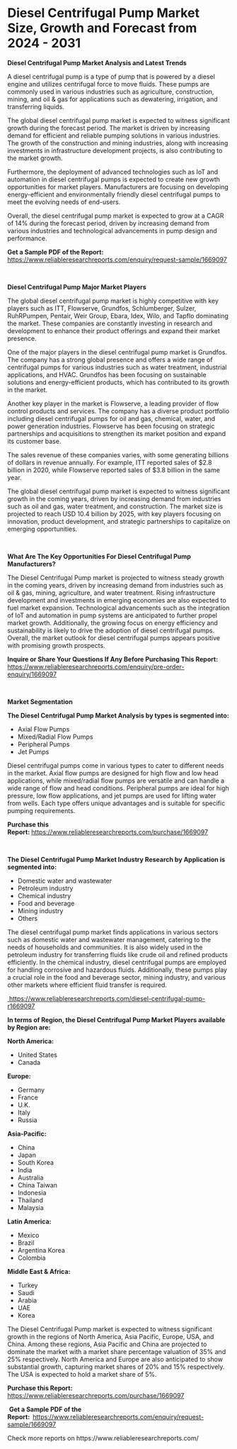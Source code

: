 <p><h1>Diesel Centrifugal Pump Market Size, Growth and Forecast from 2024 - 2031</h1></p><p><strong>Diesel Centrifugal Pump Market Analysis and Latest Trends</strong></p>
<p><p>A diesel centrifugal pump is a type of pump that is powered by a diesel engine and utilizes centrifugal force to move fluids. These pumps are commonly used in various industries such as agriculture, construction, mining, and oil & gas for applications such as dewatering, irrigation, and transferring liquids.</p><p>The global diesel centrifugal pump market is expected to witness significant growth during the forecast period. The market is driven by increasing demand for efficient and reliable pumping solutions in various industries. The growth of the construction and mining industries, along with increasing investments in infrastructure development projects, is also contributing to the market growth.</p><p>Furthermore, the deployment of advanced technologies such as IoT and automation in diesel centrifugal pumps is expected to create new growth opportunities for market players. Manufacturers are focusing on developing energy-efficient and environmentally friendly diesel centrifugal pumps to meet the evolving needs of end-users.</p><p>Overall, the diesel centrifugal pump market is expected to grow at a CAGR of 14% during the forecast period, driven by increasing demand from various industries and technological advancements in pump design and performance.</p></p>
<p><strong>Get a Sample PDF of the Report:&nbsp;</strong> <a href="https://www.reliableresearchreports.com/enquiry/request-sample/1669097">https://www.reliableresearchreports.com/enquiry/request-sample/1669097</a></p>
<p>&nbsp;</p>
<p><strong>Diesel Centrifugal Pump Major Market Players</strong></p>
<p><p>The global diesel centrifugal pump market is highly competitive with key players such as ITT, Flowserve, Grundfos, Schlumberger, Sulzer, RuhRPumpen, Pentair, Weir Group, Ebara, Idex, Wilo, and Tapflo dominating the market. These companies are constantly investing in research and development to enhance their product offerings and expand their market presence.</p><p>One of the major players in the diesel centrifugal pump market is Grundfos. The company has a strong global presence and offers a wide range of centrifugal pumps for various industries such as water treatment, industrial applications, and HVAC. Grundfos has been focusing on sustainable solutions and energy-efficient products, which has contributed to its growth in the market.</p><p>Another key player in the market is Flowserve, a leading provider of flow control products and services. The company has a diverse product portfolio including diesel centrifugal pumps for oil and gas, chemical, water, and power generation industries. Flowserve has been focusing on strategic partnerships and acquisitions to strengthen its market position and expand its customer base.</p><p>The sales revenue of these companies varies, with some generating billions of dollars in revenue annually. For example, ITT reported sales of $2.8 billion in 2020, while Flowserve reported sales of $3.8 billion in the same year.</p><p>The global diesel centrifugal pump market is expected to witness significant growth in the coming years, driven by increasing demand from industries such as oil and gas, water treatment, and construction. The market size is projected to reach USD 10.4 billion by 2025, with key players focusing on innovation, product development, and strategic partnerships to capitalize on emerging opportunities.</p></p>
<p>&nbsp;</p>
<p><strong>What Are The Key Opportunities For Diesel Centrifugal Pump Manufacturers?</strong></p>
<p><p>The Diesel Centrifugal Pump market is projected to witness steady growth in the coming years, driven by increasing demand from industries such as oil & gas, mining, agriculture, and water treatment. Rising infrastructure development and investments in emerging economies are also expected to fuel market expansion. Technological advancements such as the integration of IoT and automation in pump systems are anticipated to further propel market growth. Additionally, the growing focus on energy efficiency and sustainability is likely to drive the adoption of diesel centrifugal pumps. Overall, the market outlook for diesel centrifugal pumps appears positive with promising growth prospects.</p></p>
<p><strong>Inquire or Share Your Questions If Any Before Purchasing This Report:</strong> <a href="https://www.reliableresearchreports.com/enquiry/pre-order-enquiry/1669097">https://www.reliableresearchreports.com/enquiry/pre-order-enquiry/1669097</a></p>
<p>&nbsp;</p>
<p><strong>Market Segmentation</strong></p>
<p><strong>The Diesel Centrifugal Pump Market Analysis by types is segmented into:</strong></p>
<p><ul><li>Axial Flow Pumps</li><li>Mixed/Radial Flow Pumps</li><li>Peripheral Pumps</li><li>Jet Pumps</li></ul></p>
<p><p>Diesel centrifugal pumps come in various types to cater to different needs in the market. Axial flow pumps are designed for high flow and low head applications, while mixed/radial flow pumps are versatile and can handle a wide range of flow and head conditions. Peripheral pumps are ideal for high pressure, low flow applications, and jet pumps are used for lifting water from wells. Each type offers unique advantages and is suitable for specific pumping requirements.</p></p>
<p><strong>Purchase this Report:&nbsp;</strong><a href="https://www.reliableresearchreports.com/purchase/1669097">https://www.reliableresearchreports.com/purchase/1669097</a></p>
<p>&nbsp;</p>
<p><strong>The Diesel Centrifugal Pump Market Industry Research by Application is segmented into:</strong></p>
<p><ul><li>Domestic water and wastewater</li><li>Petroleum industry</li><li>Chemical industry</li><li>Food and beverage</li><li>Mining industry</li><li>Others</li></ul></p>
<p><p>The diesel centrifugal pump market finds applications in various sectors such as domestic water and wastewater management, catering to the needs of households and communities. It is also widely used in the petroleum industry for transferring fluids like crude oil and refined products efficiently. In the chemical industry, diesel centrifugal pumps are employed for handling corrosive and hazardous fluids. Additionally, these pumps play a crucial role in the food and beverage sector, mining industry, and various other markets where efficient fluid transfer is required.</p></p>
<p><a href="https://www.reliableresearchreports.com/diesel-centrifugal-pump-r1669097">&nbsp;https://www.reliableresearchreports.com/diesel-centrifugal-pump-r1669097</a></p>
<p><strong>In terms of Region, the Diesel Centrifugal Pump Market Players available by Region are:</strong></p>
<p>
    <p> <strong> North America: </strong>
        <ul>
            <li>United States</li>
            <li>Canada</li>
        </ul>
        </p> 
    <p> <strong> Europe: </strong>
        <ul>
            <li>Germany</li>
            <li>France</li>
            <li>U.K.</li>
            <li>Italy</li>
            <li>Russia</li>
        </ul>
        </p> 
    <p> <strong> Asia-Pacific: </strong>
        <ul>
            <li>China</li>
            <li>Japan</li>
            <li>South Korea</li>
            <li>India</li>
            <li>Australia</li>
            <li>China Taiwan</li>
            <li>Indonesia</li>
            <li>Thailand</li>
            <li>Malaysia</li>
        </ul>
        </p> 
    <p> <strong> Latin America: </strong>
        <ul>
            <li>Mexico</li>
            <li>Brazil</li>
            <li>Argentina Korea</li>
            <li>Colombia</li>
        </ul>
        </p> 
    <p> <strong> Middle East & Africa: </strong>
        <ul>
            <li>Turkey</li>
            <li>Saudi</li>
            <li>Arabia</li>
            <li>UAE</li>
            <li>Korea</li>
        </ul>
    </p>
    </p>
<p><p>The Diesel Centrifugal Pump market is expected to witness significant growth in the regions of North America, Asia Pacific, Europe, USA, and China. Among these regions, Asia Pacific and China are projected to dominate the market with a market share percentage valuation of 35% and 25% respectively. North America and Europe are also anticipated to show substantial growth, capturing market shares of 20% and 15% respectively. The USA is expected to hold a market share of 5%.</p></p>
<p><strong>Purchase this Report: </strong><a href="https://www.reliableresearchreports.com/purchase/1669097">https://www.reliableresearchreports.com/purchase/1669097</a></p>
<p>&nbsp;<strong>Get a Sample PDF of the Report:&nbsp;&nbsp;</strong><a href="https://www.reliableresearchreports.com/enquiry/request-sample/1669097">https://www.reliableresearchreports.com/enquiry/request-sample/1669097</a></p>
<p><strong></strong></p>
<p>Check more reports on https://www.reliableresearchreports.com/</p>